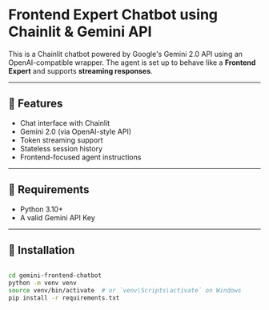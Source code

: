 # Frontend Expert Chatbot using Chainlit & Gemini API

This is a Chainlit chatbot powered by Google's Gemini 2.0 API using an OpenAI-compatible wrapper. The agent is set up to behave like a **Frontend Expert** and supports **streaming responses**.

---

## 🚀 Features

- Chat interface with Chainlit
- Gemini 2.0 (via OpenAI-style API)
- Token streaming support
- Stateless session history
- Frontend-focused agent instructions

---

## 🧠 Requirements

- Python 3.10+
- A valid Gemini API Key

---

## 🔧 Installation

```bash

cd gemini-frontend-chatbot
python -m venv venv
source venv/bin/activate  # or `venv\Scripts\activate` on Windows
pip install -r requirements.txt
